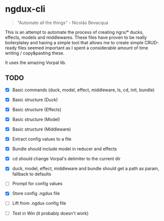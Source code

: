 # ngdux-cli

> "Automate all the things" - Nicolás Bevacqua

This is an attempt to automate the process of creating ngrx/* ducks, effects, models and middlewares. These files have proven to be really boilerplatey and having a simple tool that allows me to create simple CRUD-ready files seemed important as I spent a considerable amount of time writing / copy&pasting these.

It uses the amazing Vorpal lib.

## TODO
- [x] Basic commands (duck, model, effect, middleware, ls, cd, init, bundle)
- [x] Basic structure (Duck)
- [x] Basic structure (Effects)
- [x] Basic structure (Model)
- [x] Basic structure (Middleware)
- [x] Extract config values to a file
- [x] Bundle should include model in reducer and effects
- [x] cd should change Vorpal's delimiter to the current dir
- [x] duck, model, effect, middleware and bundle should get a path as param, fallback to defaults
- [ ] Prompt for config values
- [x] Store config .ngdux file
- [ ] Lift from .ngdux config file
- [ ] Test in Win (it probably doesn't work)

